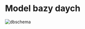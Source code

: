 # Model bazy daych
![dbschema](https://user-images.githubusercontent.com/59927602/149023256-74b03802-6d5b-40a3-9110-e04fd3a86b4b.png)
